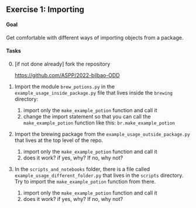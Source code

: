 ## Exercise 1: Importing

#### Goal

Get comfortable with different ways of importing objects from a package.

#### Tasks

0. [if not done already] fork the repository
   
   https://github.com/ASPP/2022-bilbao-ODD

1. Import the module `brew_potions.py` in the `example_usage_inside_package.py` file that lives inside the `brewing` directory: 
   
   1. import only the `make_example_potion` function and call it
   2. change the import statement so that you can call the `make_example_potion` function like this: `br.make_example_potion`

2. Import the brewing package from the `example_usage_outside_package.py` that lives at the top level of the repo.
   
   1. import only the `make_example_potion` function and call it
   2. does it work? if yes, why? If no, why not?

3. In the `scripts_and_notebooks` folder, there is a file called `example_usage_different_folder.py` that lives in the `scripts` directory. Try to import the `make_example_potion` function from there.
   
   1. import only the `make_example_potion` function and call it
   2. does it work? if yes, why? If no, why not?
   
   
